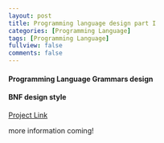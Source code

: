```yaml
---
layout: post
title: Programming language design part I
categories: [Programming Language]
tags: [Programming Language]
fullview: false
comments: false
---
```


#### Programming Language Grammars design


#### BNF design style

[Project Link](https://github.com/scao7/cs403)

more information coming!

